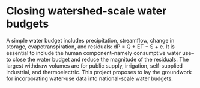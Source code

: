 # Closing watershed-scale water budgets

A simple water budget includes precipitation, streamflow, change in storage, evapotranspiration, and residuals: dP = Q + ET + S + e. It is essential to include the human component–namely consumptive water use–to close the water budget and reduce the magnitude of the residuals. The largest withdraw volumes are for public supply, irrigation, self-supplied industrial, and thermoelectric. This project proposes to lay the groundwork for incorporating water-use data into national-scale water budgets.  